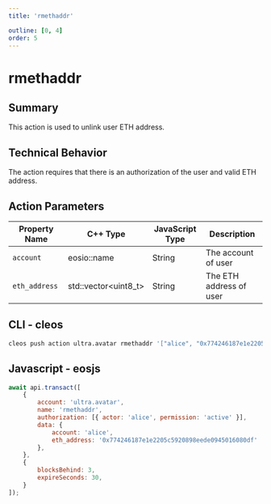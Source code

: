 ```yaml
---
title: 'rmethaddr'

outline: [0, 4]
order: 5
---
```


# rmethaddr

## Summary

This action is used to unlink user ETH address.

## Technical Behavior

The action requires that there is an authorization of the user and valid ETH address.

## Action Parameters

| Property Name   | C++ Type              | JavaScript Type | Description               |
| --------------- | --------------------- | --------------- | ------------------------- |
| `account`       | eosio::name           | String          | The account of user       |
| `eth_address`   | std::vector\<uint8_t> | String          | The ETH address of user   |

## CLI - cleos

```bash
cleos push action ultra.avatar rmethaddr '["alice", "0x774246187e1e2205c5920898eede0945016080df"]' -p alice
```

## Javascript - eosjs

```js
await api.transact([
    {
        account: 'ultra.avatar',
        name: 'rmethaddr',
        authorization: [{ actor: 'alice', permission: 'active' }],
        data: {
            account: 'alice',
            eth_address: '0x774246187e1e2205c5920898eede0945016080df'
        },
    },
    {
        blocksBehind: 3,
        expireSeconds: 30,
    }
]);
```
